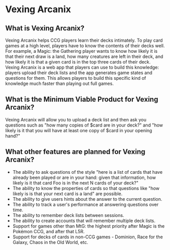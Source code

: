 # Vexing Arcanix #

## What is Vexing Arcanix? ##

Vexing Arcanix helps CCG players learn their decks intimately. To play card
games at a high level, players have to know the contents of their decks
well. For example, a Magic: the Gathering player wants to know how likely it is
that their next draw is a land, how many creatures are left in their deck, and
how likely it is that a given card is in the top three cards of their
deck. Vexing Arcanix is a web app that players can use to build this knowledge:
players upload their deck lists and the app generates game states and questions
for them. This allows players to build this specific kind of knowledge much
faster than playing out full games.

## What is the Minimum Viable Product for Vexing Arcanix? ##

Vexing Arcanix will allow you to upload a deck list and then ask you questions
such as "how many copies of $card are in your deck?" and "how likely is it that
you will have at least one copy of $card in your opening hand?"

## What other features are planned for Vexing Arcanix? ##

* The ability to ask questions of the style "here is a list of cards that have
  already been played or are in your hand: given that information, how likely
  is it that card Foo is in the next N cards of your deck?"
* The ability to know the properties of cards so that questions like "how
  likely is is that your next card is a land" are possible.
* The ability to give users hints about the answer to the current question.
* The ability to track a user's performance at answering questions over time.
* The ability to remember deck lists between sessions.
* The ability to create accounts that will remember multiple deck lists.
* Support for games other than MtG: the highest priority after Magic is the
  Pokémon CCG, and after that L5R.
* Support for decks of cards in non-CCG games - Dominion, Race for the Galaxy,
  Chaos in the Old World, etc.
